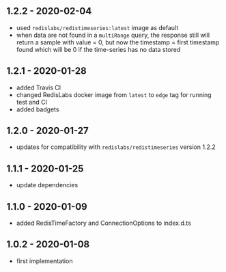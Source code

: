 ## 1.2.2 - 2020-02-04

- used `redislabs/redistimeseries:latest` image as default
- when data are not found in a `multiRange` query, the response still will return a sample with value = 0, but now the timestamp = first timestamp found which will be 0 if the time-series has no data stored

## 1.2.1 - 2020-01-28

- added Travis CI
- changed RedisLabs docker image from `latest` to `edge` tag for running test and CI
- added badgets

## 1.2.0 - 2020-01-27

- updates for compatibility with `redislabs/redistimeseries` version 1.2.2

## 1.1.1 - 2020-01-25

- update dependencies

## 1.1.0 - 2020-01-09

- added RedisTimeFactory and ConnectionOptions to index.d.ts

## 1.0.2 - 2020-01-08

- first implementation
